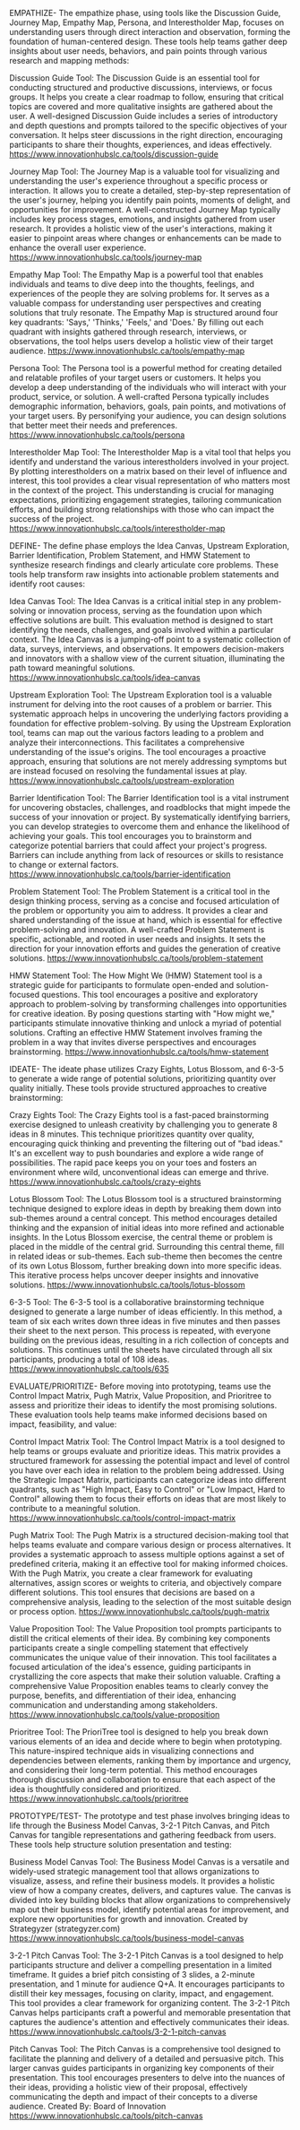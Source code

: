 EMPATHIZE-
The empathize phase, using tools like the Discussion Guide, Journey Map, Empathy Map, Persona, and Interestholder Map, focuses on understanding users through direct interaction and observation, forming the foundation of human-centered design. These tools help teams gather deep insights about user needs, behaviors, and pain points through various research and mapping methods:

Discussion Guide Tool:
The Discussion Guide is an essential tool for conducting structured and productive discussions, interviews, or focus groups. It helps you create a clear roadmap to follow, ensuring that critical topics are covered and more qualitative insights are gathered about the user.
A well-designed Discussion Guide includes a series of introductory and depth questions and prompts tailored to the specific objectives of your conversation. It helps steer discussions in the right direction, encouraging participants to share their thoughts, experiences, and ideas effectively.
https://www.innovationhubslc.ca/tools/discussion-guide

Journey Map Tool:
The Journey Map is a valuable tool for visualizing and understanding the user's experience throughout a specific process or interaction. It allows you to create a detailed, step-by-step representation of the user's journey, helping you identify pain points, moments of delight, and opportunities for improvement.
A well-constructed Journey Map typically includes key process stages, emotions, and insights gathered from user research. It provides a holistic view of the user's interactions, making it easier to pinpoint areas where changes or enhancements can be made to enhance the overall user experience.
https://www.innovationhubslc.ca/tools/journey-map

Empathy Map Tool:
The Empathy Map is a powerful tool that enables individuals and teams to dive deep into the thoughts, feelings, and experiences of the people they are solving problems for. It serves as a valuable compass for understanding user perspectives and creating solutions that truly resonate.
The Empathy Map is structured around four key quadrants: 'Says,' 'Thinks,' 'Feels,' and 'Does.' By filling out each quadrant with insights gathered through research, interviews, or observations, the tool helps users develop a holistic view of their target audience. 
https://www.innovationhubslc.ca/tools/empathy-map

Persona Tool:
The Persona tool is a powerful method for creating detailed and relatable profiles of your target users or customers. It helps you develop a deep understanding of the individuals who will interact with your product, service, or solution.
A well-crafted Persona typically includes demographic information, behaviors, goals, pain points, and motivations of your target users. By personifying your audience, you can design solutions that better meet their needs and preferences.
https://www.innovationhubslc.ca/tools/persona

Interestholder Map Tool:
The Interestholder Map is a vital tool that helps you identify and understand the various interestholders involved in your project. By plotting interestholders on a matrix based on their level of influence and interest, this tool provides a clear visual representation of who matters most in the context of the project. 
This understanding is crucial for managing expectations, prioritizing engagement strategies, tailoring communication efforts, and building strong relationships with those who can impact the success of the project.
https://www.innovationhubslc.ca/tools/interestholder-map

DEFINE-
The define phase employs the Idea Canvas, Upstream Exploration, Barrier Identification, Problem Statement, and HMW Statement to synthesize research findings and clearly articulate core problems. These tools help transform raw insights into actionable problem statements and identify root causes:

Idea Canvas Tool: 
The Idea Canvas is a critical initial step in any problem-solving or innovation process, serving as the foundation upon which effective solutions are built. This evaluation method is designed to start identifying the needs, challenges, and goals involved within a particular context. 
The Idea Canvas is a jumping-off point to a systematic collection of data, surveys, interviews, and observations. It empowers decision-makers and innovators with a shallow view of the current situation, illuminating the path toward meaningful solutions.
https://www.innovationhubslc.ca/tools/idea-canvas

Upstream Exploration Tool:
The Upstream Exploration tool is a valuable instrument for delving into the root causes of a problem or barrier. This systematic approach helps in uncovering the underlying factors providing a foundation for effective problem-solving.
By using the Upstream Exploration tool, teams can map out the various factors leading to a problem and analyze their interconnections. This facilitates a comprehensive understanding of the issue's origins. The tool encourages a proactive approach, ensuring that solutions are not merely addressing symptoms but are instead focused on resolving the fundamental issues at play.
https://www.innovationhubslc.ca/tools/upstream-exploration

Barrier Identification Tool:
The Barrier Identification tool is a vital instrument for uncovering obstacles, challenges, and roadblocks that might impede the success of your innovation or project. By systematically identifying barriers, you can develop strategies to overcome them and enhance the likelihood of achieving your goals.
This tool encourages you to brainstorm and categorize potential barriers that could affect your project's progress. Barriers can include anything from lack of resources or skills to resistance to change or external factors.
https://www.innovationhubslc.ca/tools/barrier-identification


Problem Statement Tool:
The Problem Statement is a critical tool in the design thinking process, serving as a concise and focused articulation of the problem or opportunity you aim to address. It provides a clear and shared understanding of the issue at hand, which is essential for effective problem-solving and innovation.
A well-crafted Problem Statement is specific, actionable, and rooted in user needs and insights. It sets the direction for your innovation efforts and guides the generation of creative solutions.
https://www.innovationhubslc.ca/tools/problem-statement

HMW Statement Tool:
The How Might We (HMW) Statement tool is a strategic guide for participants to formulate open-ended and solution-focused questions. This tool encourages a positive and exploratory approach to problem-solving by transforming challenges into opportunities for creative ideation. By posing questions starting with "How might we," participants stimulate innovative thinking and unlock a myriad of potential solutions.
Crafting an effective HMW Statement involves framing the problem in a way that invites diverse perspectives and encourages brainstorming. 
https://www.innovationhubslc.ca/tools/hmw-statement



IDEATE-
The ideate phase utilizes Crazy Eights, Lotus Blossom, and 6-3-5 to generate a wide range of potential solutions, prioritizing quantity over quality initially. These tools provide structured approaches to creative brainstorming:

Crazy Eights Tool:
The Crazy Eights tool is a fast-paced brainstorming exercise designed to unleash creativity by challenging you to generate 8 ideas in 8 minutes. 
This technique prioritizes quantity over quality, encouraging quick thinking and preventing the filtering out of "bad ideas." It's an excellent way to push boundaries and explore a wide range of possibilities. The rapid pace keeps you on your toes and fosters an environment where wild, unconventional ideas can emerge and thrive.
https://www.innovationhubslc.ca/tools/crazy-eights

Lotus Blossom Tool:
The Lotus Blossom tool is a structured brainstorming technique designed to explore ideas in depth by breaking them down into sub-themes around a central concept. This method encourages detailed thinking and the expansion of initial ideas into more refined and actionable insights. 
In the Lotus Blossom exercise, the central theme or problem is placed in the middle of the central grid. Surrounding this central theme, fill in related ideas or sub-themes. Each sub-theme then becomes the centre of its own Lotus Blossom, further breaking down into more specific ideas. This iterative process helps uncover deeper insights and innovative solutions.
https://www.innovationhubslc.ca/tools/lotus-blossom

6-3-5 Tool:
The 6-3-5 tool is a collaborative brainstorming technique designed to generate a large number of ideas efficiently. In this method, a team of six each writes down three ideas in five minutes and then passes their sheet to the next person. 
This process is repeated, with everyone building on the previous ideas, resulting in a rich collection of concepts and solutions. This continues until the sheets have circulated through all six participants, producing a total of 108 ideas.
https://www.innovationhubslc.ca/tools/635


EVALUATE/PRIORITIZE-
Before moving into prototyping, teams use the Control Impact Matrix, Pugh Matrix, Value Proposition, and Prioritree to assess and prioritize their ideas to identify the most promising solutions. These evaluation tools help teams make informed decisions based on impact, feasibility, and value:

Control Impact Matrix Tool:
The Control Impact Matrix is a tool designed to help teams or groups evaluate and prioritize ideas. This matrix provides a structured framework for assessing the potential impact and level of control you have over each idea in relation to the problem being addressed.
Using the Strategic Impact Matrix, participants can categorize ideas into different quadrants, such as "High Impact, Easy to Control" or "Low Impact, Hard to Control" allowing them to focus their efforts on ideas that are most likely to contribute to a meaningful solution.
https://www.innovationhubslc.ca/tools/control-impact-matrix

Pugh Matrix Tool:
The Pugh Matrix is a structured decision-making tool that helps teams evaluate and compare various design or process alternatives. It provides a systematic approach to assess multiple options against a set of predefined criteria, making it an effective tool for making informed choices.
With the Pugh Matrix, you create a clear framework for evaluating alternatives, assign scores or weights to criteria, and objectively compare different solutions. This tool ensures that decisions are based on a comprehensive analysis, leading to the selection of the most suitable design or process option.
https://www.innovationhubslc.ca/tools/pugh-matrix

Value Proposition Tool:
The Value Proposition tool prompts participants to distill the critical elements of their idea. By combining key components participants create a single compelling statement that effectively communicates the unique value of their innovation.
This tool facilitates a focused articulation of the idea's essence, guiding participants in crystallizing the core aspects that make their solution valuable. Crafting a comprehensive Value Proposition enables teams to clearly convey the purpose, benefits, and differentiation of their idea, enhancing communication and understanding among stakeholders.
https://www.innovationhubslc.ca/tools/value-proposition

Prioritree Tool:
The PrioriTree tool is designed to help you break down various elements of an idea and decide where to begin when prototyping. This nature-inspired technique aids in visualizing connections and dependencies between elements, ranking them by importance and urgency, and considering their long-term potential. 
This method encourages thorough discussion and collaboration to ensure that each aspect of the idea is thoughtfully considered and prioritized.
https://www.innovationhubslc.ca/tools/prioritree

PROTOTYPE/TEST-
The prototype and test phase involves bringing ideas to life through the Business Model Canvas, 3-2-1 Pitch Canvas, and Pitch Canvas for tangible representations and gathering feedback from users. These tools help structure solution presentation and testing:

Business Model Canvas Tool:
The Business Model Canvas is a versatile and widely-used strategic management tool that allows organizations to visualize, assess, and refine their business models. It provides a holistic view of how a company creates, delivers, and captures value. 
The canvas is divided into key building blocks that allow organizations to comprehensively map out their business model, identify potential areas for improvement, and explore new opportunities for growth and innovation. 
Created by Strategyzer (strategyzer.com)
https://www.innovationhubslc.ca/tools/business-model-canvas

3-2-1 Pitch Canvas Tool:
The 3-2-1 Pitch Canvas is a tool designed to help participants structure and deliver a compelling presentation in a limited timeframe. It guides a brief pitch consisting of 3 slides, a 2-minute presentation, and 1 minute for audience Q+A. It encourages participants to distill their key messages, focusing on clarity, impact, and engagement.
This tool provides a clear framework for organizing content. The 3-2-1 Pitch Canvas helps participants craft a powerful and memorable presentation that captures the audience's attention and effectively communicates their ideas.
https://www.innovationhubslc.ca/tools/3-2-1-pitch-canvas

Pitch Canvas Tool:
The Pitch Canvas is a comprehensive tool designed to facilitate the planning and delivery of a detailed and persuasive pitch. This larger canvas guides participants in organizing key components of their presentation.
This tool encourages presenters to delve into the nuances of their ideas, providing a holistic view of their proposal, effectively communicating the depth and impact of their concepts to a diverse audience. 
Created By: Board of Innovation
https://www.innovationhubslc.ca/tools/pitch-canvas





